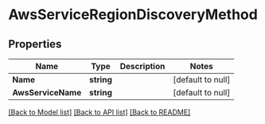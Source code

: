 # AwsServiceRegionDiscoveryMethod

## Properties
Name | Type | Description | Notes
------------ | ------------- | ------------- | -------------
**Name** | **string** |  | [default to null]
**AwsServiceName** | **string** |  | [default to null]

[[Back to Model list]](../README.md#documentation-for-models) [[Back to API list]](../README.md#documentation-for-api-endpoints) [[Back to README]](../README.md)


